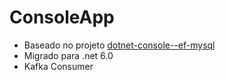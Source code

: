 # ConsoleApp

- Baseado no projeto [dotnet-console--ef-mysql](https://github.com/eldarj/dotnet-console--ef-mysql)
- Migrado para .net 6.0
- Kafka Consumer
